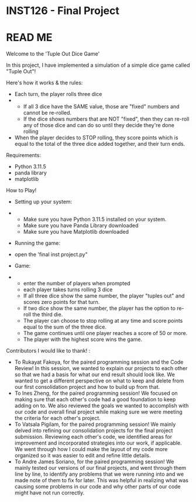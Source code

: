 # INST126 - Final Project 
# READ ME

Welcome to the 'Tuple Out Dice Game'

In this project, I have implemented a simulation of a simple dice game called "Tuple Out"!

Here's how it works & the rules:
+ Each turn, the player rolls three dice
+ - If all 3 dice have the SAME value, those are "fixed" numbers and cannot be re-rolled.
  - If the dice shows numbers that are NOT "fixed", then they can re-roll any of those dice and can do so until they decide they're done rolling
+ When the player decides to STOP rolling, they score points which is equal to the total of the three dice added together, and their turn ends.

Requirements:
+ Python 3.11.5
+ panda library
+ matplotlib

How to Play!
+ Setting up your system:
+ -  Make sure you have Python 3.11.5 installed on your system.
  - Make sure you have Panda Library downloaded 
  - Make sure you have Matplotlib downloaded
+ Running the game:
+   open the 'final inst project.py"

+   Game:
+   -  enter the number of players when prompted
    -  each player takes turns rolling 3 dice
    -  If all three dice show the same number, the player "tuples out" and scores zero points for that turn.
    -  If two dice show the same number, the player has the option to re-roll the third die.
    -  The player can choose to stop rolling at any time and score points equal to the sum of the three dice.
    -  The game continues until one player reaches a score of 50 or more.
    -  The player with the highest score wins the game. 

Contributors I would like to thank! : 
+ To Rukayat Fakoya, for the paired programming session and the Code Review! In this session, we wanted to explain our projects to each other so that we had a basis for what our end result should look like. We wanted to get a different perspective on what to keep and delete from our first consolidation project and how to build up from that. 
+ To Ines Zheng, for the paired programming session! We focused on making sure that each other's code had a good foundation to keep adding on to. We also reviewed the goals we wanted to accomplish with our code and overall final project while making sure we were meeting the criteria for each other's project.
+ To Vatsala Pigilam, for the paired programming session! We mainly delved into refining our consolidation projects for the final project submission. Reviewing each other's code, we identified areas for improvement and incorporated strategies into our work, if applicable. We went through how I could make the layout of my code more organized so it was easier to edit and refine little details.
+ To Andre James Soriano, for the paired programming session! We mainly tested our versions of our final projects, and went through them line by line, to identify any problems that we were running into and we made note of them to fix for later. This was helpful in realizing what was causing some problems in our code and why other parts of our code might have not run correctly.
